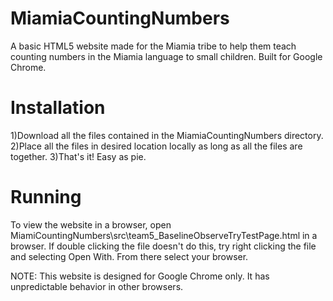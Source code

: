 MiamiaCountingNumbers
=====================

A basic HTML5 website made for the Miamia tribe to help them teach counting numbers in the Miamia language to small children. Built for Google Chrome.


Installation
============

1)Download all the files contained in the MiamiaCountingNumbers directory.
2)Place all the files in desired location locally as long as all the files are together.
3)That's it! Easy as pie.

Running
=======

To view the website in a browser, open MiamiCountingNumbers\src\team5_BaselineObserveTryTestPage.html in a browser. If double clicking the file doesn't do this, try right clicking the file and selecting Open With. From there select your browser.

NOTE: This website is designed for Google Chrome only. It has unpredictable behavior in other browsers.
